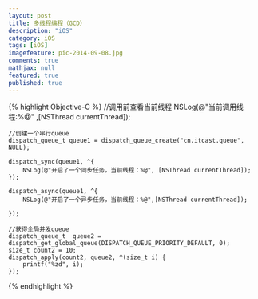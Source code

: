 ```yaml
---
layout: post
title: 多线程编程（GCD）
description: "iOS"
category: iOS
tags: [iOS]
imagefeature: pic-2014-09-08.jpg
comments: true
mathjax: null
featured: true
published: true
---
```


{% highlight Objective-C %}
//调用前查看当前线程
    NSLog(@"当前调用线程:%@" ,[NSThread currentThread]);
    
    //创建一个串行queue
    dispatch_queue_t queue1 = dispatch_queue_create("cn.itcast.queue", NULL);
    
    dispatch_sync(queue1, ^{
        NSLog(@"开启了一个同步任务，当前线程：%@", [NSThread currentThread]);
    });
    
    dispatch_async(queue1, ^{
        NSLog(@"开启了一个异步任务，当前线程：%@",[NSThread currentThread]);
        
    });
    
    //获得全局并发queue
    dispatch_queue_t  queue2 = dispatch_get_global_queue(DISPATCH_QUEUE_PRIORITY_DEFAULT, 0);
    size_t count2 = 10;
    dispatch_apply(count2, queue2, ^(size_t i) {
        printf("%zd", i);
    });
{% endhighlight %}
